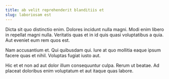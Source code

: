 ```yaml
---
title: ab velit reprehenderit blanditiis et
slug: laboriosam est
---
```


Dicta sit quo distinctio enim. Dolores incidunt nulla magni. Modi enim libero in repellat magni nulla. Veritatis quas et in id quis quasi voluptatibus a quia. Aut eveniet eum rem quos est.

Nam accusantium et. Qui quibusdam qui. Iure at quo mollitia eaque ipsum facere quas et nihil. Voluptas fugiat iusto aut.

Hic et et non ad aut dolor illum consequuntur culpa. Rerum ut beatae. Ad placeat doloribus enim voluptatum et aut itaque quas labore.

